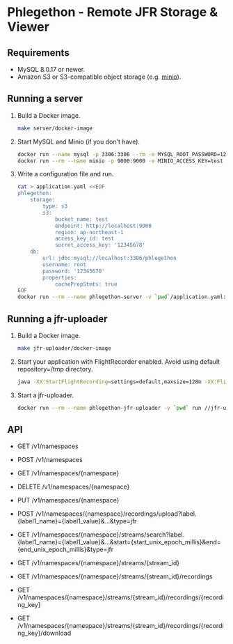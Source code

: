 Phlegethon - Remote JFR Storage & Viewer
========================================

Requirements
------------

* MySQL 8.0.17 or newer.
* Amazon S3 or S3-compatible object storage (e.g. [minio](https://github.com/minio/minio)).

Running a server
----------------

1. Build a Docker image.

   ```sh
   make server/docker-image
   ```

2. Start MySQL and Minio (if you don't have).

   ```sh
   docker run --name mysql -p 3306:3306 --rm -e MYSQL_ROOT_PASSWORD=12345678 -e MYSQL_DATABASE=phlegethon mysql
   docker run --rm --name minio -p 9000:9000 -e MINIO_ACCESS_KEY=test -e MINIO_SECRET_KEY=12345678 minio/minio server /data
   ```

3. Write a configuration file and run.

   ```sh
   cat > application.yaml <<EOF
   phlegethon:
       storage:
           type: s3
           s3:
               bucket_name: test
               endpoint: http://localhost:9000
               region: ap-northeast-1
               access_key_id: test
               secret_access_key: '12345678'
       db:
           url: jdbc:mysql://localhost:3306/phlegethon
           username: root
           password: '12345678'
           properties:
               cachePrepStmts: true
   EOF
   docker run --rm --name phlegethon-server -v `pwd`/application.yaml:/etc/phlegethon/application.yaml:ro -p 8080:8080 bazel/server/src/main/java/net/thisptr/phlegethon/server:docker-image --spring.config.additional-location=file::///etc/phlegethon/
   ```

Running a jfr-uploader
----------------------

1. Build a Docker image.

   ```sh
   make jfr-uploader/docker-image
   ```

2. Start your application with FlightRecorder enabled. Avoid using default repository=/tmp directory.

   ```sh
   java -XX:StartFlightRecording=settings=default,maxsize=128m -XX:FlightRecorderOptions=repository=/tmp/jfr-uploader-test,maxchunksize=12m ...
   ```

3. Start a jfr-uploader.

   ```sh
   docker run --rm --name phlegethon-jfr-uploader -v `pwd` run //jfr-uploader:docker-image -labels container_name=test -url http://localhost:8080 -namespace test -repository /tmp/jfr-uploader-test
   ```

API
---

* GET /v1/namespaces

* POST /v1/namespaces

* GET /v1/namespaces/{namespace}

* DELETE /v1/namespaces/{namespace}

* PUT /v1/namespaces/{namespace}

* POST /v1/namespaces/{namespace}/recordings/upload?label.{label1_name}={label1_value}&amp;...&amp;type=jfr

* GET /v1/namespaces/{namespace}/streams/search?label.{label1_name}={label1_value}&amp;...&amp;start={start_unix_epoch_millis}&amp;end={end_unix_epoch_millis}&amp;type=jfr

* GET /v1/namespaces/{namespace}/streams/{stream_id}

* GET /v1/namespaces/{namespace}/streams/{stream_id}/recordings

* GET /v1/namespaces/{namespace}/streams/{stream_id}/recordings/{recording_key}

* GET /v1/namespaces/{namespace}/streams/{stream_id}/recordings/{recording_key}/download

